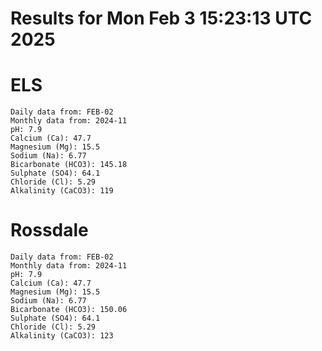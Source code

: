 # Results for Mon Feb  3 15:23:13 UTC 2025
# ELS
```
Daily data from: FEB-02
Monthly data from: 2024-11
pH: 7.9
Calcium (Ca): 47.7
Magnesium (Mg): 15.5
Sodium (Na): 6.77
Bicarbonate (HCO3): 145.18
Sulphate (SO4): 64.1
Chloride (Cl): 5.29
Alkalinity (CaCO3): 119
```
# Rossdale
```
Daily data from: FEB-02
Monthly data from: 2024-11
pH: 7.9
Calcium (Ca): 47.7
Magnesium (Mg): 15.5
Sodium (Na): 6.77
Bicarbonate (HCO3): 150.06
Sulphate (SO4): 64.1
Chloride (Cl): 5.29
Alkalinity (CaCO3): 123
```
